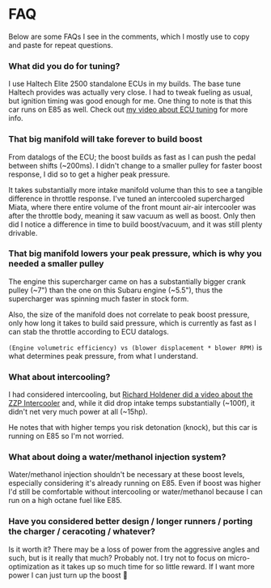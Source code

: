 # FAQ
Below are some FAQs I see in the comments, which I mostly use to copy and paste for repeat questions.


### What did you do for tuning?
I use Haltech Elite 2500 standalone ECUs in my builds. The base tune Haltech provides was actually very close. I had to tweak fueling as usual, but ignition timing was good enough for me. One thing to note is that this car runs on E85 as well. Check out [my video about ECU tuning](https://www.youtube.com/watch?v=hRpR1lXKQL8) for more info.

### That big manifold will take forever to build boost
From datalogs of the ECU; the boost builds as fast as I can push the pedal between shifts (~200ms). I didn't change to a smaller pulley for faster boost response, I did so to get a higher peak pressure.

It takes substantially more intake manifold volume than this to see a tangible difference in throttle response. I've tuned an intercooled supercharged Miata, where there entire volume of the front mount air-air intercooler was after the throttle body, meaning it saw vacuum as well as boost. Only then did I notice a difference in time to build boost/vacuum, and it was still plenty drivable.

### That big manifold lowers your peak pressure, which is why you needed a smaller pulley
The engine this supercharger came on has a substantially bigger crank pulley (~7") than the one on this Subaru engine (~5.5"), thus the supercharger was spinning much faster in stock form.

Also, the size of the manifold does not correlate to peak boost pressure, only how long it takes to build said pressure, which is currently as fast as I can stab the throttle according to ECU datalogs.

`(Engine volumetric efficiency) vs (blower displacement * blower RPM)` is what determines peak pressure, from what I understand.

### What about intercooling?
I had considered intercooling, but [Richard Holdener did a video about the ZZP Intercooler](https://www.youtube.com/watch?v=7AhjNay2-bY) and, while it did drop intake temps substantially (~100f), it didn't net very much power at all (~15hp). 

He notes that with higher temps you risk detonation (knock), but this car is running on E85 so I'm not worried.

### What about doing a water/methanol injection system?
Water/methanol injection shouldn't be necessary at these boost levels, especially considering it's already running on E85. Even if boost was higher I'd still be comfortable without intercooling or water/methanol because I can run on a high octane fuel like E85.

### Have you considered better design / longer runners / porting the charger / ceracoting / whatever?
Is it worth it?  There may be a loss of power from the aggressive angles and such, but is it really that much? Probably not. 
I try not to focus on micro-optimization as it takes up so much time for so little reward. 
If I want more power I can just turn up the boost 🤷